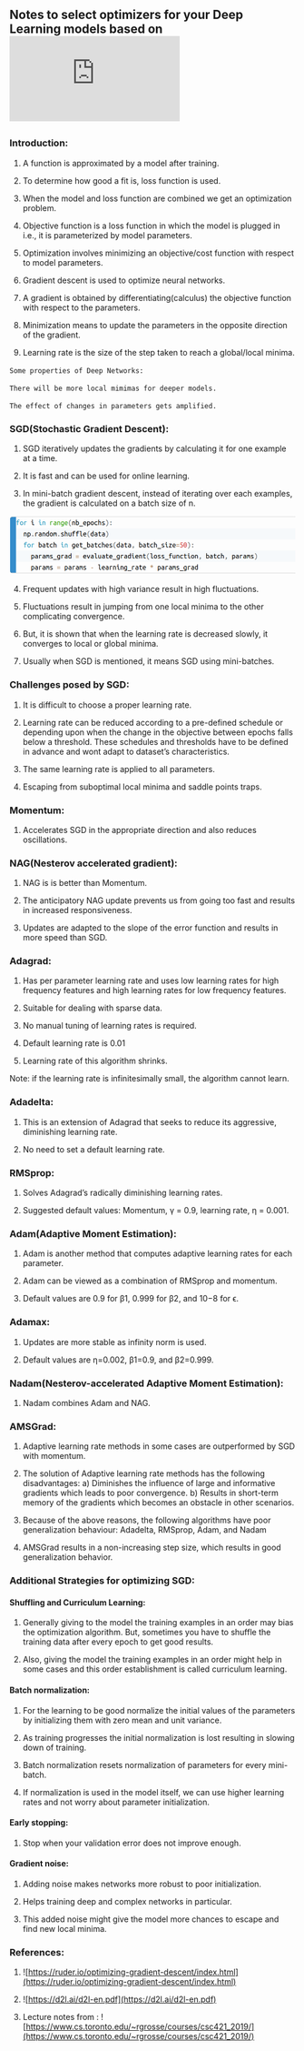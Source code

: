 ## Notes to select optimizers for your Deep Learning models based on ![[1]](https://ruder.io/optimizing-gradient-descent/index.html)

### Introduction:

1) A function is approximated by a model after training.

2) To determine how good a fit is, loss function is used.

3) When the model and loss function are combined we get an optimization problem.

4) Objective function is a loss function in which the model is plugged in i.e., it is parameterized by model parameters.

5) Optimization involves minimizing an objective/cost function with respect to model parameters.

6) Gradient descent is used to optimize neural networks.

7) A gradient is obtained by differentiating(calculus) the objective function with respect to the parameters.

8) Minimization means to update the parameters in the opposite direction of the gradient.

9) Learning rate is the size of the step taken to reach a global/local minima.


``Some properties of Deep Networks:``

`There will be more local mimimas for deeper models.`

`The effect of changes in parameters gets amplified.`

### SGD(Stochastic Gradient Descent):

1) SGD iteratively updates the gradients by calculating it for one example at a time.

2) It is fast and can be used for online learning.

3) In mini-batch gradient descent, instead of iterating over each examples, the gradient is calculated on a batch size of n.

 ![](notes_on_opt_alg/minibatch.png)

4) Frequent updates with high variance result in high fluctuations.

5) Fluctuations result in jumping from one local minima to the other complicating convergence.

6) But, it is shown that when the learning rate is decreased slowly, it converges to local or global minima.

7) Usually when SGD is mentioned, it means SGD using mini-batches.

### Challenges posed by SGD:

1) It is difficult to choose a proper learning rate.

2) Learning rate can be reduced according to a pre-defined schedule or depending upon when the change in the objective between epochs falls below a threshold. These schedules and thresholds have to be defined in advance and wont adapt to dataset’s characteristics.

3) The same learning rate is applied to all parameters.

4) Escaping from suboptimal local minima and saddle points traps.

### Momentum:

1) Accelerates SGD in the appropriate direction and also reduces oscillations.

### NAG(Nesterov accelerated gradient):

1) NAG is is better than Momentum.

2) The anticipatory NAG update prevents us from going too fast and results in increased responsiveness.

3) Updates are adapted to the slope of the error function and results in more speed than SGD.

### Adagrad:

1) Has per parameter learning rate and uses low learning rates for high frequency features and high learning rates for low frequency features.

2) Suitable for dealing with sparse data.

3) No manual tuning of learning rates is required.

4) Default learning rate is 0.01

5) Learning rate of this algorithm shrinks.

Note: if the learning rate is infinitesimally small, the algorithm cannot learn.
### Adadelta:

1) This is an extension of Adagrad that seeks to reduce its aggressive, diminishing learning rate.

2) No need to set a default learning rate.

### RMSprop:

1) Solves Adagrad’s radically diminishing learning rates.

2) Suggested default values: Momentum, γ = 0.9, learning rate, η = 0.001.

### Adam(Adaptive Moment Estimation):

1) Adam is another method that computes adaptive learning rates for each parameter.

2) Adam can be viewed as a combination of RMSprop and momentum.

3) Default values are 0.9 for β1, 0.999 for β2, and 10−8 for ϵ.

### Adamax:

1) Updates are more stable as infinity norm is used.

2) Default values are η=0.002, β1=0.9, and β2=0.999.

### Nadam(Nesterov-accelerated Adaptive Moment Estimation):

1) Nadam combines Adam and NAG.

### AMSGrad:

1) Adaptive learning rate methods in some cases are outperformed by SGD with momentum.

2) The solution of Adaptive learning rate methods has the following disadvantages: a) Diminishes the influence of large and informative gradients which leads to poor convergence. b) Results in short-term memory of the gradients which becomes an obstacle in other scenarios.

3) Because of the above reasons, the following algorithms have poor generalization behaviour: Adadelta, RMSprop, Adam, and Nadam

4) AMSGrad results in a non-increasing step size, which results in good generalization behavior.

### Additional Strategies for optimizing SGD:
#### Shuffling and Curriculum Learning:

1) Generally giving to the model the training examples in an order may bias the optimization algorithm. But, sometimes you have to shuffle the training data after every epoch to get good results.

2) Also, giving the model the training examples in an order might help in some cases and this order establishment is called curriculum learning.

#### Batch normalization:

1) For the learning to be good normalize the initial values of the parameters by initializing them with zero mean and unit variance.

2) As training progresses the initial normalization is lost resulting in slowing down of training.

3) Batch normalization resets normalization of parameters for every mini-batch.

4) If normalization is used in the model itself, we can use higher learning rates and not worry about parameter initialization.

#### Early stopping:

1) Stop when your validation error does not improve enough.

#### Gradient noise:

1) Adding noise makes networks more robust to poor initialization.

2) Helps training deep and complex networks in particular.

3) This added noise might give the model more chances to escape and find new local minima.

### References:

1) ![https://ruder.io/optimizing-gradient-descent/index.html](https://ruder.io/optimizing-gradient-descent/index.html)

2) ![https://d2l.ai/d2l-en.pdf](https://d2l.ai/d2l-en.pdf)

3) Lecture notes from : ![https://www.cs.toronto.edu/~rgrosse/courses/csc421_2019/](https://www.cs.toronto.edu/~rgrosse/courses/csc421_2019/)
